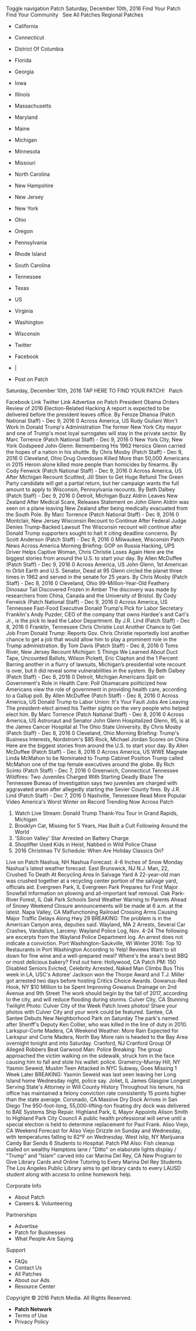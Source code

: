 Toggle navigation Patch Saturday, December 10th, 2016 Find Your Patch Find Your Community   See All Patches Regional Patches

*   California
*   Connecticut
*   District Of Columbia
*   Florida
*   Georgia
*   Iowa
*   Illinois
*   Massachusetts
*   Maryland
*   Maine
*   Michigan
*   Minnesota
*   Missouri
*   North Carolina
*   New Hampshire
*   New Jersey
*   New York
*   Ohio
*   Oregon
*   Pennsylvania
*   Rhode Island
*   South Carolina
*   Tennessee
*   Texas
*   US
*   Virginia
*   Washington
*   Wisconsin

*   Twitter
*   Facebook
*   |
*   Post on Patch

Saturday, December 10th, 2016 TAP HERE TO FIND YOUR PATCH!   Patch

Facebook Link Twitter Link Advertise on Patch President Obama Orders Review of 2016 Election-Related Hacking A report is expected to be delivered before the president leaves office. By Feroze Dhanoa (Patch National Staff) - Dec 9, 2016 0 Across America, US Rudy Giuliani Won't Work In Donald Trump's Administration The former New York City mayor and one of Trump's most loyal surrogates will stay in the private sector. By Marc Torrence (Patch National Staff) - Dec 9, 2016 0 New York City, New York Godspeed John Glenn: Remembering His 1962 Heroics Glenn carried the hopes of a nation in his shuttle. By Chris Mosby (Patch Staff) - Dec 9, 2016 0 Cleveland, Ohio Drug Overdoses Killed More than 50,000 Americans in 2015 Heroin alone killed more people than homicides by firearms. By Cody Fenwick (Patch National Staff) - Dec 9, 2016 0 Across America, US After Michigan Recount Scuttled, Jill Stein to Get Huge Refund The Green Party candidate will get a partial return, but her campaign wants the full amount to apply to Wisconsin, Pennsylvania recounts. By Beth Dalbey (Patch Staff) - Dec 9, 2016 0 Detroit, Michigan Buzz Aldrin Leaves New Zealand After Medical Scare, Releases Statement on John Glenn Aldrin was seen on a plane leaving New Zealand after being medically evacuated from the South Pole. By Marc Torrence (Patch National Staff) - Dec 9, 2016 0 Montclair, New Jersey Wisconsin Recount to Continue After Federal Judge Denies Trump-Backed Lawsuit The Wisconsin recount will continue after Donald Trump supporters sought to halt it citing deadline concerns. By Scott Anderson (Patch Staff) - Dec 9, 2016 0 Milwaukee, Wisconsin Patch News Across America Morning Briefing: GOP on Russia Hacking, UPS Driver Helps Captive Woman, Chris Christie Loses Again Here are the biggest stories from around the U.S. to start your day. By Allen McDuffee (Patch Staff) - Dec 9, 2016 0 Across America, US John Glenn, 1st American to Orbit Earth and U.S. Senator, Dead at 95 Glenn circled the planet three times in 1962 and served in the senate for 25 years. By Chris Mosby (Patch Staff) - Dec 8, 2016 0 Cleveland, Ohio 99-Million-Year-Old Feathery Dinosaur Tail Discovered Frozen in Amber The discovery was made by researchers from China, Canada and the University of Bristol. By Cody Fenwick (Patch National Staff) - Dec 9, 2016 0 Across America, US Tennessee Fast-Food Executive Donald Trump's Pick for Labor Secretary Franklin's Andy Puzder, CEO of the company that owns Hardee's and Carl's Jr., is the pick to lead the Labor Department. By J.R. Lind (Patch Staff) - Dec 8, 2016 0 Franklin, Tennessee Chris Christie Lost Another Chance to Get Job From Donald Trump: Reports Gov. Chris Christie reportedly lost another chance to get a job that would allow him to play a prominent role in the Trump administration. By Tom Davis (Patch Staff) - Dec 8, 2016 0 Toms River, New Jersey Recount Michigan: 5 Things We Learned About Duct Tape, Uncounted Ballots, Wilson Pickett, Eric Clapton and the 1 Percent Barring another in a flurry of lawsuits, Michigan’s presidential vote recount is over, but it did reveal some vulnerabilities in the system. By Beth Dalbey (Patch Staff) - Dec 8, 2016 0 Detroit, Michigan Americans Split on Government's Role in Health Care: Poll Obamacare politicized how Americans view the role of government in providing health care, according to a Gallup poll. By Allen McDuffee (Patch Staff) - Dec 8, 2016 0 Across America, US Donald Trump to Labor Union: It's Your Fault Jobs Are Leaving The president-elect aimed his Twitter sights on the very people who helped elect him. By Marc Torrence (Patch National Staff) - Dec 8, 2016 0 Across America, US Astronaut and Senator John Glenn Hospitalized Glenn, 95, is at the James Cancer Hospital at The Ohio State University. By Chris Mosby (Patch Staff) - Dec 8, 2016 0 Cleveland, Ohio Morning Briefing: Trump's Business Interests, Nordstrom's $85 Rock, Michael Jordan Scores on China Here are the biggest stories from around the U.S. to start your day. By Allen McDuffee (Patch Staff) - Dec 8, 2016 0 Across America, US WWE Magnate Linda McMahon to be Nominated to Trump Cabinet Position Trump called McMahon one of the top female executives around the globe. By Rich Scinto (Patch Staff) - Dec 7, 2016 0 Greenwich, Connecticut Tennessee Wildfires: Two Juveniles Charged With Starting Deadly Blaze The Tennessee Bureau of Investigation says two juveniles are charged with aggravated arson after allegedly starting the Sevier County fires. By J.R. Lind (Patch Staff) - Dec 7, 2016 0 Nashville, Tennessee Read More Popular Video America's Worst Winter on Record Trending Now Across Patch

1.  Watch Live Stream: Donald Trump Thank-You Tour in Grand Rapids, Michigan
2.  Brooklyn Cat, Missing for 5 Years, Has Built a Cult Following Around the World
3.  'Silicon Valley' Star Arrested on Battery Charge
4.  Shoplifter Used Kids in Heist, Nabbed in Wild Police Chase
5.  2016 Christmas TV Schedule: When Are Holiday Classics On?

Live on Patch Nashua, NH Nashua Forecast: 4-6 Inches of Snow Monday Nashua's latest weather forecast. East Brunswick, NJ N.J. Man, 22, Crushed To Death At Recycling Area In Salvage Yard A 22-year-old man was crushed together at a recycling center portion of the salvage yard, officials aid. Evergreen Park, IL Evergreen Park Prepares for First Major Snowfall Information on plowing and all-important leaf removal. Oak Park-River Forest, IL Oak Park Schools Send Weather Warning to Parents Ahead of Snowy Weekend Closure announcements will be made at 6 a.m. at the latest. Napa Valley, CA Malfunctioning Railroad Crossing Arms Causing Major Traffic Delays Along Hwy 29 BREAKING: The problem is in the American Canyon area, deputies said. Wayland, MA 2 Arrests, Several Car Crashes, Vandalism, Larceny: Wayland Police Log, Nov. 4-24 The following are excerpts from the Wayland Police Department log. An arrest does not indicate a conviction. Port Washington-Saukville, WI Winter 2016: Top 10 Restaurants in Port Washington According to Yelp! Reviews Want to sit down for fine wine and a well-prepared meal? Where's the area's best BBQ or most delicious bakery? Find out here: Hollywood, CA Patch PM: 150 Disabled Seniors Evicted, Celebrity Arrested, Naked Man Climbs Bus This week in LA, USC's Adoree' Jackson won the Thorpe Award and T.J. Miller got arrested two days before hosting Critics Choice Awards. Gowanus-Red Hook, NY $10 Million to be Spent Improving Gowanus Drainage on 2nd Avenue and 9th Street The work should begin by the fall of 2017, according to the city, and will reduce flooding during storms. Culver City, CA Stunning Twilight Photo: Culver City of the Week Patch loves photos! Share your photos with Culver City and your work could be featured. Santee, CA Santee Debuts New Neighborhood Park on Saturday The park's named after Sheriff's Deputy Ken Collier, who was killed in the line of duty in 2010. Larkspur-Corte Madera, CA Weekend Weather: More Rain Expected for Larkspur and Corte Madera, North Bay More rain is headed to the Bay Area overnight tonight and into Saturday. Cranford, NJ Cranford Group Of Alleged Robbers Beat Garwood Man: Police Breaking: The group approached the victim walking on the sidewalk, struck him in the face causing him to fall and stole his wallet: police. Gramercy-Murray Hill, NY Yasmin Seweid, Muslim Teen Attacked in NYC Subway, Goes Missing 1 Week Later BREAKING: Yasmin Seweid was last seen leaving her Long Island home Wednesday night, police say. Joliet, IL James Glasgow Longest Serving State's Attorney in Will County History Throughout his tenure, his office has maintained a felony conviction rate consistently 15 points higher than the state average. Coronado, CA Massive Dry Dock Arrives in San Diego The 950-foot-long, 55,000-lifting-ton floating dry dock was delivered to BAE Systems Ship Repair. Highland Park, IL Mayor Appoints Alison Smith to Highland Park City Council A public health professional will serve until a special election is held to determine replacement for Paul Frank. Aliso Viejo, CA Weekend Forecast for Aliso Viejo Drizzle on Sunday and Wednesday, with temperatures falling to 62°F on Wednesday. West Islip, NY Marijuana Candy Bar Sends 6 Students to Hospital: Patch PM Also: Fish cleanup stalled on wealthy Hamptons lane / "Ditto" on elaborate lights display / "Trump" and "Islam" carved into car Marina Del Rey, CA New Program to Give Library Cards and Online Tutoring to Every Marina Del Rey Students The Los Angeles Public Library aims to get library cards to every LAUSD student along with access to online homework help.

Corporate Info

*   About Patch
*   Careers &. Volunteering

Partnerships

*   Advertise
*   Patch for Businesses
*   What People Are Saying

Support

*   FAQs
*   Contact Us
*   All Patches
*   About our Ads
*   Resource Center

Copyright © 2016 Patch Media. All Rights Reserved.

*   **Patch Network**
*   Terms of Use
*   Privacy Policy
